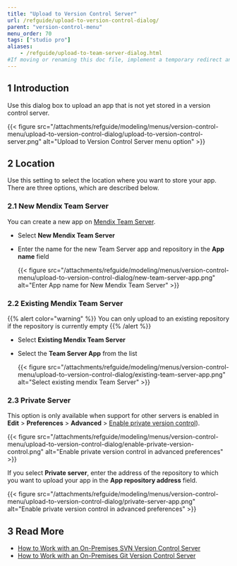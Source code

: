 ```yaml
---
title: "Upload to Version Control Server"
url: /refguide/upload-to-version-control-dialog/
parent: "version-control-menu"
menu_order: 70
tags: ["studio pro"]
aliases:
    - /refguide/upload-to-team-server-dialog.html
#If moving or renaming this doc file, implement a temporary redirect and let the respective team know they should update the URL in the product. See Mapping to Products for more details.
---
```


## 1 Introduction

Use this dialog box to upload an app that is not yet stored in a version control server.

{{< figure src="/attachments/refguide/modeling/menus/version-control-menu/upload-to-version-control-dialog/upload-to-version-control-server.png" alt="Upload to Version Control Server menu option" >}}

## 2 Location

Use this setting to select the location where you want to store your app. There are three options, which are described below.

### 2.1 New Mendix Team Server

You can create a new app on [Mendix Team Server](/developerportal/collaborate/team-server/).

* Select **New Mendix Team Server**
* Enter the name for the new Team Server app and repository in the **App name** field

	{{< figure src="/attachments/refguide/modeling/menus/version-control-menu/upload-to-version-control-dialog/new-team-server-app.png" alt="Enter App name for New Mendix Team Server" >}}

### 2.2 Existing Mendix Team Server

{{% alert color="warning" %}}
You can only upload to an existing repository if the repository is currently empty
{{% /alert %}}

* Select **Existing Mendix Team Server**
* Select the **Team Server App** from the list

	{{< figure src="/attachments/refguide/modeling/menus/version-control-menu/upload-to-version-control-dialog/existing-team-server-app.png" alt="Select existing mendix Team Server" >}}

### 2.3 Private Server

This option is only available when support for other servers is enabled in **Edit** > **Preferences** > **Advanced** > [Enable private version control](/refguide/preferences-dialog/#enable)).

{{< figure src="/attachments/refguide/modeling/menus/version-control-menu/upload-to-version-control-dialog/enable-private-version-control.png" alt="Enable private version control in advanced preferences" >}}

If you select **Private server**, enter the address of the repository to which you want to upload your app in the **App repository address** field.

{{< figure src="/attachments/refguide/modeling/menus/version-control-menu/upload-to-version-control-dialog/private-server-app.png" alt="Enable private version control in advanced preferences" >}}

## 3 Read More

* [How to Work with an On-Premises SVN Version Control Server](/howto/collaboration-requirements-management/on-premises-svn-howto/)
* [How to Work with an On-Premises Git Version Control Server](/howto/collaboration-requirements-management/on-premises-git-howto/)
